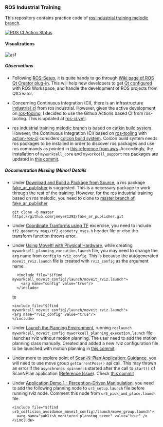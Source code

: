### ROS Industrial Training

This repository contains practice code of [ros industrial training melodic branch](https://industrial-training-master.readthedocs.io/en/melodic/).

[![ROS CI Action Status](https://github.com/Yeshasvitvs/ros-industrial-training/workflows/ROS%20CI/badge.svg)](https://github.com/Yeshasvitvs/ros-industrial-training/actions?query=workflow%3A%22ROS+CI%22)

#### Visualizations

![asf](/misc/visualization_motion_planning.gif)

##### Observations

- Following [ROS-Setup](https://industrial-training-master.readthedocs.io/en/melodic/_source/session1/ROS-Setup.html), it is quite handy to go through [Wiki page of ROS Qt Creator plug-in](https://ros-qtc-plugin.readthedocs.io/en/latest/index.html). This will help new developers to get [Qt configured](https://ros-qtc-plugin.readthedocs.io/en/latest/_source/Import-ROS-Workspace.html) with ROS Workspace, and handle the development of ROS projects from QtCreator.

- Concerning Continuous Integration (CI), there is an infrastructure [industrial_ci](https://github.com/ros-industrial/industrial_ci) from ros industrial. However, given the active development on [ros-tooling](https://github.com/ros-tooling), I decided to use the Github Actions based CI from ros-tooling. This is updated at [ros-ci.yml](.github/workflows/ros-ci.yml).


- [ros industrial training melodic branch](https://industrial-training-master.readthedocs.io/en/melodic/) is based on [catkin build system](http://wiki.ros.org/catkin/Tutorials). However, the Continuous Integration (CI) based on [ros-tooling](https://github.com/ros-tooling) with [action-ros-ci](https://github.com/ros-tooling/action-ros-ci) considers [colcon build system](https://index.ros.org/doc/ros2/Tutorials/Colcon-Tutorial/). Colcon build system needs ros packages to be installed in order to discover ros packages and use ros commands as pointed in [this reference from aws](https://docs.aws.amazon.com/robomaker/latest/dg/troubleshooting-colcon.html). Accordingly, the installation of `myworkcell_core` and `myworkcell_support` ros packages are updated in [this commit](https://github.com/Yeshasvitvs/ros-industrial-training/commit/51dd5e232841e66f0653e7e41bb5ee7591459a55).

##### Documentation Missing (Minor) Details

- Under [Download and Build a Package from Source](https://industrial-training-master.readthedocs.io/en/melodic/_source/session1/Installing-Existing-Packages.html#download-and-build-a-package-from-source), a ros package [fake_ar_publisher](https://github.com/ros-industrial/fake_ar_publisher) is suggested. This is a necessary package to work through the rest of the training. However, for the ros industrial training based on ros melodic, you need to clone to [master branch of fake_ar_publisher](https://github.com/ros-industrial/fake_ar_publisher/tree/master)

  `git clone -b master https://github.com/jmeyer1292/fake_ar_publisher.git`

- Under [Coordinate Tranforms using TF](https://industrial-training-master.readthedocs.io/en/melodic/_source/session3/Coordinate-Transforms-using-TF.html#scan-n-plan-application-guidance) excercise, you need to include `tf2_geometry_msgs/tf2_geometry_msgs.h` header file or else the transform function throws error.

- Under [Using MoveIt! with Physical Hardware](https://industrial-training-master.readthedocs.io/en/melodic/_source/session3/Build-a-Moveit!-Package.html#using-moveit-with-physical-hardware), while creating `myworkcell_planning_execution.launch` file, you may need to change the `arg` name from `config` to `rviz_config`. This is because the autogenerated `moveit_rviz.launch` file is created with `rviz_config` as the argument name.

  ```
    <include file="$(find myworkcell_moveit_config)/launch/moveit_rviz.launch">
      <arg name="config" value="true"/>
    </include>
    ```

    to

    ```
    <include file="$(find myworkcell_moveit_config)/launch/moveit_rviz.launch">
    <arg name="rviz_config" value="true"/>
    </include>
    ```

- Under [Launch the Planning Environment](https://industrial-training-master.readthedocs.io/en/melodic/_source/session3/Motion-Planning-RVIZ.html#launch-the-planning-environment), running `roslaunch myworkcell_moveit_config myworkcell_planning_execution.launch` file launches rviz without motion planning. The user need to add the motion planning class manually. Created and added a new rviz configuration file to be launched with motion planning in [this commit](https://github.com/Yeshasvitvs/ros-industrial-training/commit/9f1c491c476c4e21c5a0653885eeb891c335cf13)

- Under more to explore point of [Scan-N-Plan Application: Guidance](https://industrial-training-master.readthedocs.io/en/melodic/_source/session4/Motion-Planning-CPP.html#scan-n-plan-application-guidance), you will need to use move group `getCurrentPose()` api call. This may thrown an error if the `asynchronos spinner` is started after the call to  `start()` of ScanNPlan application ([Reference Issue](https://github.com/ros-planning/moveit/issues/1187)). Check [this commit](https://github.com/Yeshasvitvs/ros-industrial-training/commit/311d296274b95d611c4130ed3f0a4c8dafeda276)

- Under [Application Demo 1 - Perception-Driven Manipulation](https://industrial-training-master.readthedocs.io/en/melodic/_source/demo1/Bring-up-ROS-system-in-simulation-mode.html#start-in-simulation-mode), you need to add the following planning node to `ur5_setup.launch` file before running rviz node. Comment this node from `ur5_pick_and_place.launch` file.

  ```
  <include file="$(find ur5_collision_avoidance_moveit_config)/launch/move_group.launch">
    <arg name="publish_monitored_planning_scene" value="true" />
  </include>
  ```
